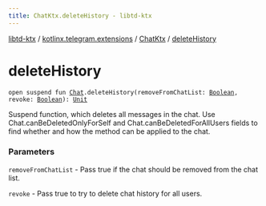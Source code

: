 ```yaml
---
title: ChatKtx.deleteHistory - libtd-ktx
---
```


[libtd-ktx](../../index.html) / [kotlinx.telegram.extensions](../index.html) / [ChatKtx](index.html) / [deleteHistory](./delete-history.html)

# deleteHistory

`open suspend fun `[`Chat`](https://tdlibx.github.io/td/docs/org/drinkless/td/libcore/telegram/TdApi/Chat.html)`.deleteHistory(removeFromChatList: `[`Boolean`](https://kotlinlang.org/api/latest/jvm/stdlib/kotlin/-boolean/index.html)`, revoke: `[`Boolean`](https://kotlinlang.org/api/latest/jvm/stdlib/kotlin/-boolean/index.html)`): `[`Unit`](https://kotlinlang.org/api/latest/jvm/stdlib/kotlin/-unit/index.html)

Suspend function, which deletes all messages in the chat. Use Chat.canBeDeletedOnlyForSelf and
Chat.canBeDeletedForAllUsers fields to find whether and how the method can be applied to the chat.

### Parameters

`removeFromChatList` - Pass true if the chat should be removed from the chat list.

`revoke` - Pass true to try to delete chat history for all users.